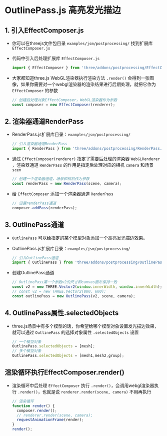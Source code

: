 # OutlinePass.js 高亮发光描边

## 1. 引入EffectComposer.js

+ 你可以在threejs文件包目录 `examples/jsm/postprocessing/` 找到扩展库 `EffectComposer.js`

+ 代码中引入后处理扩展库 `EffectComposer.js`

  ```js
  import { EffectComposer } from 'three/addons/postprocessing/EffectComposer.js';
  ```

+ 大家都知道three.js WebGL渲染器执行渲染方法 `.render()` 会得到一张图像，如果你需要对一个webgl渲染器的渲染结果进行后期处理，就把它作为 `EffectComposer` 的参数

  ```js
  // 创建后处理对象EffectComposer，WebGL渲染器作为参数
  const composer = new EffectComposer(renderer);
  ```

## 2. 渲染器通道RenderPass

+ RenderPass.js扩展库目录：`examples/jsm/postprocessing/`

  ```js
  // 引入渲染器通道RenderPass
  import { RenderPass } from 'three/addons/postprocessing/RenderPass.js';
  ```

+ 通过 `EffectComposer(renderer)` 指定了需要后处理的渲染器 `WebGLRenderer` ，渲染器通道 `RenderPass` 的作用是指定后处理对应的相机 `camera` 和场景 `scen`

  ```js
  // 创建一个渲染器通道，场景和相机作为参数
  const renderPass = new RenderPass(scene, camera);
  ```

+ 给 `EffectComposer` 添加一个渲染器通道 `RenderPass`

  ```js
  // 设置renderPass通道
  composer.addPass(renderPass);
  ```

## 3. OutlinePass通道

+ `OutlinePass` 可以给指定的某个模型对象添加一个高亮发光描边效果。

+ OutlinePass.js扩展库目录：`examples/jsm/postprocessing/`

  ```js
  // 引入OutlinePass通道
  import { OutlinePass } from 'three/addons/postprocessing/OutlinePass.js';
  ```

+ 创建OutlinePass通道

  ```js
  // OutlinePass第一个参数v2的尺寸和canvas画布保持一致
  const v2 = new THREE.Vector2(window.innerWidth, window.innerWidth);
  // const v2 = new THREE.Vector2(800, 600);
  const outlinePass = new OutlinePass(v2, scene, camera);
  ```

## 4. OutlinePass属性.selectedObjects

+ three.js场景中有多个模型的话，你希望给哪个模型对象设置发光描边效果，就可以通过 `OutlinePass` 的选择对象属性 `.selectedObjects` 设置

  ```js
  // 一个模型对象
  OutlinePass.selectedObjects = [mesh];
  // 多个模型对象
  OutlinePass.selectedObjects = [mesh1,mesh2,group];
  ```

## 渲染循环执行EffectComposer.render()

+ 渲染循环中后处理 `EffectComposer` 执行 `.render()`，会调用webgl渲染器执行 `.render()`，也就是说 `renderer.render(scene, camera)` 不用再执行

  ```js
  // 渲染循环
  function render() {
    composer.render();
    // renderer.render(scene, camera);
    requestAnimationFrame(render);
  }
  render();
  ```

